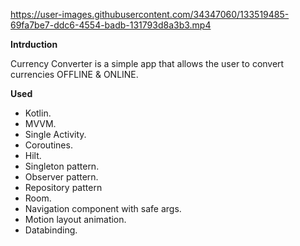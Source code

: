 
https://user-images.githubusercontent.com/34347060/133519485-69fa7be7-ddc6-4554-badb-131793d8a3b3.mp4



**Intrduction**

Currency Converter is a simple app that allows the user to convert currencies OFFLINE & ONLINE.

**Used**
- Kotlin.
- MVVM.
- Single Activity.
- Coroutines.
- Hilt.
- Singleton pattern.
- Observer pattern.
- Repository pattern
- Room.
- Navigation component with safe args.
- Motion layout animation.
- Databinding.
